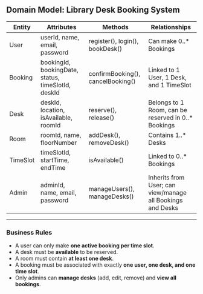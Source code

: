 ##  Domain Model: Library Desk Booking System

| Entity    | Attributes                                                | Methods                              | Relationships                                                |
|-----------|-----------------------------------------------------------|--------------------------------------|--------------------------------------------------------------|
| User      | userId, name, email, password                             | register(), login(), bookDesk()      | Can make 0..* Bookings                                       |
| Booking   | bookingId, bookingDate, status, timeSlotId, deskId        | confirmBooking(), cancelBooking()    | Linked to 1 User, 1 Desk, and 1 TimeSlot                     |
| Desk      | deskId, location, isAvailable, roomId                     | reserve(), release()                 | Belongs to 1 Room, can be reserved in 0..* Bookings          |
| Room      | roomId, name, floorNumber                                 | addDesk(), removeDesk()              | Contains 1..* Desks                                           |
| TimeSlot  | timeSlotId, startTime, endTime                            | isAvailable()                        | Linked to 0..* Bookings                                       |
| Admin     | adminId, name, email, password                            | manageUsers(), manageDesks()         | Inherits from User; can view/manage all Bookings and Desks   |

---

###  Business Rules

- A user can only make **one active booking per time slot**.
- A desk must be **available** to be reserved.
- A room must contain **at least one desk**.
- A booking must be associated with exactly **one user, one desk, and one time slot**.
- Only admins can **manage desks** (add, edit, remove) and **view all bookings**.


